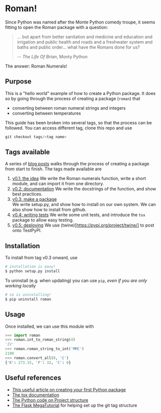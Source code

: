 # Roman!

Since Python was named after the Monte Python comedy troupe, it seems fitting to open the Roman package with a question:

> ... but apart from better sanitation and medicine and education and irrigation and public health and roads and a freshwater system and baths and public order... what have the Romans done for us?
>
>  -- _The Life Of Brian_, Monty Python

The answer: Roman Numerals!

## Purpose

This is a "hello world" example of how to create a Python package. It does so by going through the process of creating a package (`roman`) that
- converting between roman numeral strings and integers
- converting between temperatures

This guide has been broken into several tags, so that the process can be followed. You can access different tag, clone this repo and use
```python
git checkout tags/<tag name>
```

## Tags available

A series of [blog posts](https://kiwidamien.github.io/making-a-python-package.html) walks through the process of creating a package from start to finish. The tags made available are

1. [v0.1: the idea](/tree/v0.1) 
  We write the Roman numerals function, write a short module, and can import it from one directory.
2. [v0.2: documentation](/tree/v0.2)
  We write the docstrings of the function, and show best practices.
3. [v0.3: make a package](/tree/v0.3)  
  We write setup.py, and show how to install on our own system. We can also show how to install from github. 
4. [v0.4: writing tests](/tree/v0.4)
  We write some unit tests, and introduce the `tox` package to allow easy testing.
5. [v0.5: deploying](/tree/v0.5)
  We use (twine)[https://pypi.org/project/twine/] to post onto TestPyPI. 

## Installation

To install from tag v0.3 onward, use
```bash
# installation is easy!
$ python setup.py install
```
 
To uninstall (e.g. when updating) you can use `pip`, _even if you are only working locally_
```bash
# so is uninstalling!
$ pip uninstall roman
```

## Usage

Once installed, we can use this module with
```python
>>> import roman
>>> roman.int_to_roman_string(4)
'IV'
>>> roman.roman_string_to_int('MMC')
2100
>>> roman.convert_all(0, 'C')
{'K': 273.15, 'F': 32, 'C': 0}
```

## Useful references

- [This useful article on creating your first Python package](https://medium.com/38th-street-studios/creating-your-first-python-package-181c5e31f3f8)
- [The tox documentation](https://tox.readthedocs.io/en/latest/)
- [The Python code on Project structure](https://docs.python-guide.org/writing/structure/)
- [The Flask MegaTutorial](https://blog.miguelgrinberg.com/post/the-flask-mega-tutorial-part-i-hello-world) for helping set up the git tag structure
